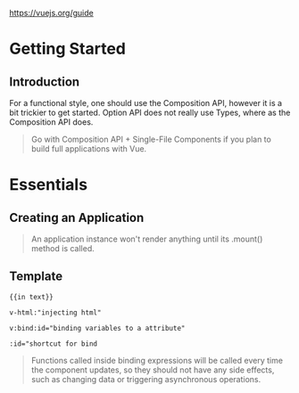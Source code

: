 https://vuejs.org/guide

# Getting Started

## Introduction

For a functional style, one should use the Composition API, however it is a bit trickier to get started.
Option API does not really use Types, where as the Composition API does.

> Go with Composition API + Single-File Components if you plan to build full applications with Vue.

# Essentials

## Creating an Application

> An application instance won't render anything until its .mount() method is called.

## Template

`{{in text}}`

`v-html:"injecting html"`

`v:bind:id="binding variables to a attribute"`

`:id="shortcut for bind`

> Functions called inside binding expressions will be called every time the component updates, so they should not have any side effects, such as changing data or triggering asynchronous operations.

